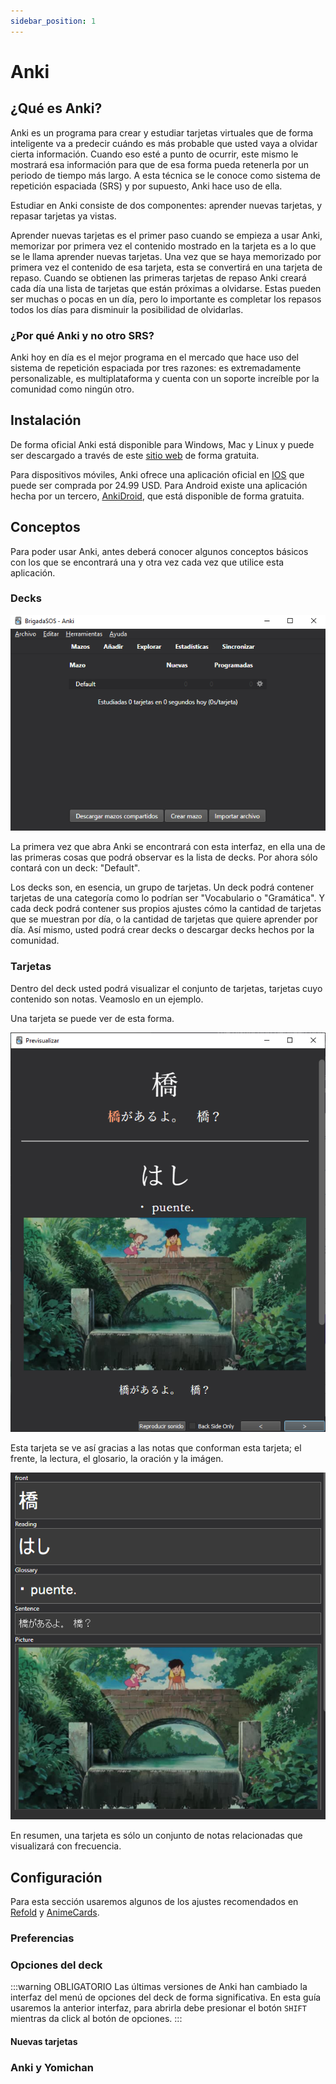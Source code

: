 ```yaml
---
sidebar_position: 1
---
```


# Anki

## ¿Qué es Anki?
Anki es un programa para crear y estudiar tarjetas virtuales que de forma inteligente va a predecir cuándo es más probable que usted vaya a olvidar cierta información. Cuando eso esté a punto de ocurrir, este mismo le mostrará esa información para que de esa forma pueda retenerla por un periodo de tiempo más largo. A esta técnica se le conoce como sistema de repetición espaciada (SRS) y por supuesto, Anki hace uso de ella.

Estudiar en Anki consiste de dos componentes: aprender nuevas tarjetas, y repasar tarjetas ya vistas.

Aprender nuevas tarjetas es el primer paso cuando se empieza a usar Anki, memorizar por primera vez el contenido mostrado en la tarjeta es a lo que se le llama aprender nuevas tarjetas. Una vez que se haya memorizado por primera vez el contenido de esa tarjeta, esta se convertirá en una tarjeta de repaso. Cuando se obtienen las primeras tarjetas de repaso Anki creará cada día una lista de tarjetas que están próximas a olvidarse. Estas pueden ser muchas o pocas en un día, pero lo importante es completar los repasos todos los días para disminuir la posibilidad de olvidarlas.

### ¿Por qué Anki y no otro SRS?
Anki hoy en día es el mejor programa en el mercado que hace uso del sistema de repetición espaciada por tres razones: es extremadamente personalizable, es multiplataforma y cuenta con un soporte increíble por la comunidad como ningún otro.

## Instalación
De forma oficial Anki está disponible para Windows, Mac y Linux y puede ser descargado a través de este [sitio web](https://apps.ankiweb.net/) de forma gratuita.

Para dispositivos móviles, Anki ofrece una aplicación oficial en [IOS](https://apps.apple.com/es/app/ankimobile-flashcards/id373493387) que puede ser comprada por 24.99 USD. Para Android existe una aplicación hecha por un tercero, [AnkiDroid](https://play.google.com/store/apps/details?id=com.ichi2.anki&h), que está disponible de forma gratuita.

## Conceptos 
Para poder usar Anki, antes deberá conocer algunos conceptos básicos con los que se encontrará una y otra vez cada vez que utilice esta aplicación.

### Decks
![primera-pag-anki](../../assets/anki/first_image.png)

La primera vez que abra Anki se encontrará con esta interfaz, en ella una de las primeras cosas que podrá observar es la lista de decks. Por ahora sólo contará con un deck: "Default". 

Los decks son, en esencia, un grupo de tarjetas. Un deck podrá contener tarjetas de una categoría como lo podrían ser "Vocabulario o "Gramática". Y cada deck podrá contener sus propios ajustes cómo la cantidad de tarjetas que se muestran por día, o la cantidad de tarjetas que quiere aprender por día. Así mismo, usted podrá crear decks o descargar decks hechos por la comunidad.

### Tarjetas
Dentro del deck usted podrá visualizar el conjunto de tarjetas, tarjetas cuyo contenido son notas. Veamoslo en un ejemplo.

Una tarjeta se puede ver de esta forma.

![tarjeta-completa](../../assets/anki/card_image.png)

Esta tarjeta se ve así gracias a las notas que conforman esta tarjeta; el frente, la lectura, el glosario, la oración y la imágen.

![tarjeta-notas](../../assets/anki/card_notes.png)

En resumen, una tarjeta es sólo un conjunto de notas relacionadas que visualizará con frecuencia.

## Configuración
Para esta sección usaremos algunos de los ajustes recomendados en [Refold](https://refold.la/roadmap/stage-1/a/anki-setup) y [AnimeCards](https://animecards.site/ankisetup/).

### Preferencias

### Opciones del deck
:::warning OBLIGATORIO
Las últimas versiones de Anki han cambiado la interfaz del menú de opciones del deck de forma significativa. En esta guía usaremos la anterior interfaz, para abrirla debe presionar el botón `SHIFT` mientras da click al botón de opciones.
:::
#### Nuevas tarjetas

### Anki y Yomichan